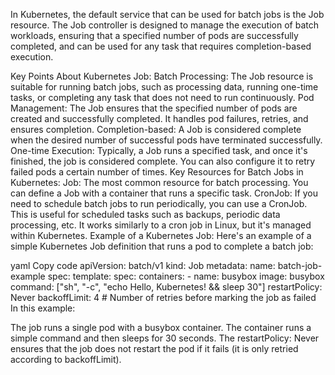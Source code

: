 In Kubernetes, the default service that can be used for batch jobs is the Job resource. The Job controller is designed to manage the execution of batch workloads, ensuring that a specified number of pods are successfully completed, and can be used for any task that requires completion-based execution.

Key Points About Kubernetes Job:
Batch Processing: The Job resource is suitable for running batch jobs, such as processing data, running one-time tasks, or completing any task that does not need to run continuously.
Pod Management: The Job ensures that the specified number of pods are created and successfully completed. It handles pod failures, retries, and ensures completion.
Completion-based: A Job is considered complete when the desired number of successful pods have terminated successfully.
One-time Execution: Typically, a Job runs a specified task, and once it's finished, the job is considered complete. You can also configure it to retry failed pods a certain number of times.
Key Resources for Batch Jobs in Kubernetes:
Job:
The most common resource for batch processing.
You can define a Job with a container that runs a specific task.
CronJob:
If you need to schedule batch jobs to run periodically, you can use a CronJob. This is useful for scheduled tasks such as backups, periodic data processing, etc.
It works similarly to a cron job in Linux, but it's managed within Kubernetes.
Example of a Kubernetes Job:
Here's an example of a simple Kubernetes Job definition that runs a pod to complete a batch job:

yaml
Copy code
apiVersion: batch/v1
kind: Job
metadata:
  name: batch-job-example
spec:
  template:
    spec:
      containers:
      - name: busybox
        image: busybox
        command: ["sh", "-c", "echo Hello, Kubernetes! && sleep 30"]
      restartPolicy: Never
  backoffLimit: 4  # Number of retries before marking the job as failed
In this example:

The job runs a single pod with a busybox container.
The container runs a simple command and then sleeps for 30 seconds.
The restartPolicy: Never ensures that the job does not restart the pod if it fails (it is only retried according to backoffLimit).

